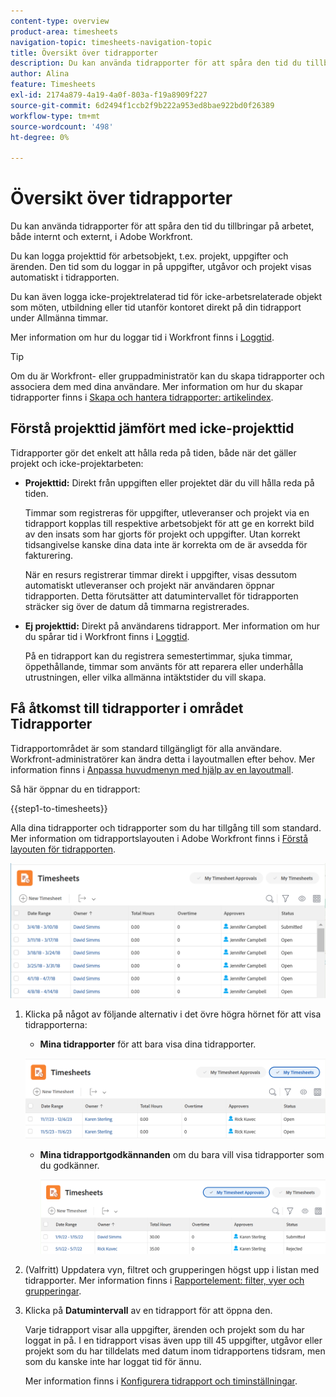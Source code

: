 ```yaml
---
content-type: overview
product-area: timesheets
navigation-topic: timesheets-navigation-topic
title: Översikt över tidrapporter
description: Du kan använda tidrapporter för att spåra den tid du tillbringar på arbetet, både internt och externt, i Adobe Workfront.
author: Alina
feature: Timesheets
exl-id: 2174a879-4a19-4a0f-803a-f19a8909f227
source-git-commit: 6d2494f1ccb2f9b222a953ed8bae922bd0f26389
workflow-type: tm+mt
source-wordcount: '498'
ht-degree: 0%

---
```


# Översikt över tidrapporter

Du kan använda tidrapporter för att spåra den tid du tillbringar på arbetet, både internt och externt, i Adobe Workfront.

Du kan logga projekttid för arbetsobjekt, t.ex. projekt, uppgifter och ärenden. Den tid som du loggar in på uppgifter, utgåvor och projekt visas automatiskt i tidrapporten.

Du kan även logga icke-projektrelaterad tid för icke-arbetsrelaterade objekt som möten, utbildning eller tid utanför kontoret direkt på din tidrapport under Allmänna timmar.

Mer information om hur du loggar tid i Workfront finns i [Loggtid](../../timesheets/create-and-manage-timesheets/log-time.md).

>[!TIP]
>
>Om du är Workfront- eller gruppadministratör kan du skapa tidrapporter och associera dem med dina användare. Mer information om hur du skapar tidrapporter finns i [Skapa och hantera tidrapporter: artikelindex](../create-and-manage-timesheets/create-and-manage-timesheets.md).


## Förstå projekttid jämfört med icke-projekttid

Tidrapporter gör det enkelt att hålla reda på tiden, både när det gäller projekt och icke-projektarbeten:

* **Projekttid:** Direkt från uppgiften eller projektet där du vill hålla reda på tiden.

  Timmar som registreras för uppgifter, utleveranser och projekt via en tidrapport kopplas till respektive arbetsobjekt för att ge en korrekt bild av den insats som har gjorts för projekt och uppgifter. Utan korrekt tidsangivelse kanske dina data inte är korrekta om de är avsedda för fakturering.

  När en resurs registrerar timmar direkt i uppgifter, visas dessutom automatiskt utleveranser och projekt när användaren öppnar tidrapporten. Detta förutsätter att datumintervallet för tidrapporten sträcker sig över de datum då timmarna registrerades.

* **Ej projekttid:** Direkt på användarens tidrapport. Mer information om hur du spårar tid i Workfront finns i   [Loggtid](../../timesheets/create-and-manage-timesheets/log-time.md).

  På en tidrapport kan du registrera semestertimmar, sjuka timmar, öppethållande, timmar som använts för att reparera eller underhålla utrustningen, eller vilka allmänna intäktstider du vill skapa.

## Få åtkomst till tidrapporter i området Tidrapporter

Tidrapportområdet är som standard tillgängligt för alla användare. Workfront-administratörer kan ändra detta i layoutmallen efter behov. Mer information finns i [Anpassa huvudmenyn med hjälp av en layoutmall](/help/quicksilver/administration-and-setup/customize-workfront/use-layout-templates/customize-main-menu.md).

Så här öppnar du en tidrapport:

{{step1-to-timesheets}}

Alla dina tidrapporter och tidrapporter som du har tillgång till som standard. Mer information om tidrapportslayouten i Adobe Workfront finns i [Förstå layouten för tidrapporten](../../timesheets/timesheets/timesheet-layout.md).

![](assets/all-timesheets-list-nwe-350x68.png)

1. Klicka på något av följande alternativ i det övre högra hörnet för att visa tidrapporterna:

   * **Mina tidrapporter** för att bara visa dina tidrapporter.

   ![](assets/my-timesheets-list-various-statuses-nwe-350x60.png)

   * **Mina tidrapportgodkännanden** om du bara vill visa tidrapporter som du godkänner.

     ![](assets/timesheets-i-approve-list-with0filters-new-nwe-350x61.png)


1. (Valfritt) Uppdatera vyn, filtret och grupperingen högst upp i listan med tidrapporter. Mer information finns i [Rapportelement: filter, vyer och grupperingar](../../reports-and-dashboards/reports/reporting-elements/reporting-elements-overview.md).

1. Klicka på **Datumintervall** av en tidrapport för att öppna den.

   Varje tidrapport visar alla uppgifter, ärenden och projekt som du har loggat in på. I en tidrapport visas även upp till 45 uppgifter, utgåvor eller projekt som du har tilldelats med datum inom tidrapportens tidsram, men som du kanske inte har loggat tid för ännu.

   Mer information finns i [Konfigurera tidrapport och timinställningar](../../administration-and-setup/set-up-workfront/configure-timesheets-schedules/timesheet-and-hour-preferences.md).
